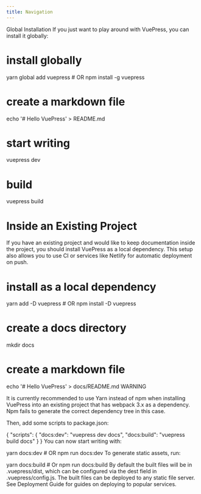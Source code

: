 ```yaml
---
title: Navigation
---
```

Global Installation
If you just want to play around with VuePress, you can install it globally:

# install globally
yarn global add vuepress # OR npm install -g vuepress

# create a markdown file
echo '# Hello VuePress' > README.md

# start writing
vuepress dev

# build
vuepress build
# Inside an Existing Project
If you have an existing project and would like to keep documentation inside the project, you should install VuePress as a local dependency. This setup also allows you to use CI or services like Netlify for automatic deployment on push.

# install as a local dependency
yarn add -D vuepress # OR npm install -D vuepress

# create a docs directory
mkdir docs
# create a markdown file
echo '# Hello VuePress' > docs/README.md
WARNING

It is currently recommended to use Yarn instead of npm when installing VuePress into an existing project that has webpack 3.x as a dependency. Npm fails to generate the correct dependency tree in this case.

Then, add some scripts to package.json:

{
  "scripts": {
    "docs:dev": "vuepress dev docs",
    "docs:build": "vuepress build docs"
  }
}
You can now start writing with:

yarn docs:dev # OR npm run docs:dev
To generate static assets, run:

yarn docs:build # Or npm run docs:build
By default the built files will be in .vuepress/dist, which can be configured via the dest field in .vuepress/config.js. The built files can be deployed to any static file server. See Deployment Guide for guides on deploying to popular services.
